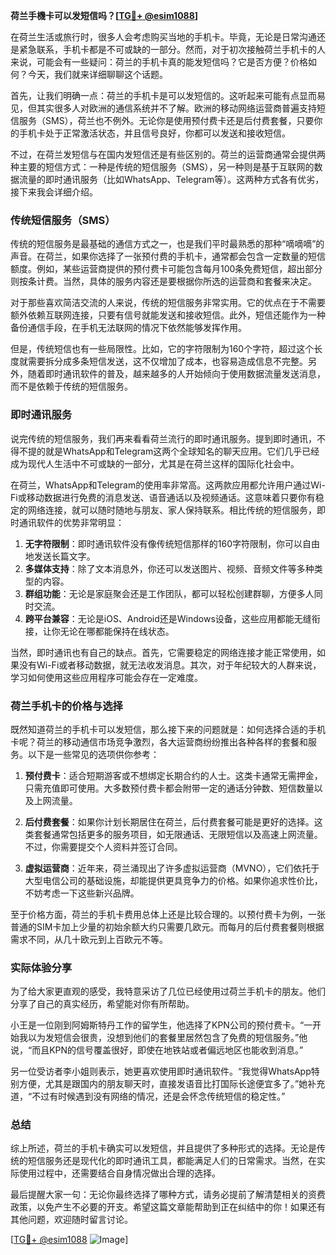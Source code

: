 **荷兰手機卡可以发短信吗？[[TG💪+ @esim1088](https://t.me/s/esim1088)]**

在荷兰生活或旅行时，很多人会考虑购买当地的手机卡。毕竟，无论是日常沟通还是紧急联系，手机卡都是不可或缺的一部分。然而，对于初次接触荷兰手机卡的人来说，可能会有一些疑问：荷兰的手机卡真的能发短信吗？它是否方便？价格如何？今天，我们就来详细聊聊这个话题。

首先，让我们明确一点：荷兰的手机卡是可以发短信的。这听起来可能有点显而易见，但其实很多人对欧洲的通信系统并不了解。欧洲的移动网络运营商普遍支持短信服务（SMS），荷兰也不例外。无论你是使用预付费卡还是后付费套餐，只要你的手机卡处于正常激活状态，并且信号良好，你都可以发送和接收短信。

不过，在荷兰发短信与在国内发短信还是有些区别的。荷兰的运营商通常会提供两种主要的短信方式：一种是传统的短信服务（SMS），另一种则是基于互联网的数据流量的即时通讯服务（比如WhatsApp、Telegram等）。这两种方式各有优劣，接下来我会详细介绍。

### 传统短信服务（SMS）

传统的短信服务是最基础的通信方式之一，也是我们平时最熟悉的那种“嘀嘀嘀”的声音。在荷兰，如果你选择了一张预付费的手机卡，通常都会包含一定数量的短信额度。例如，某些运营商提供的预付费卡可能包含每月100条免费短信，超出部分则按条计费。当然，具体的服务内容还是要根据你所选的运营商和套餐来决定。

对于那些喜欢简洁交流的人来说，传统的短信服务非常实用。它的优点在于不需要额外依赖互联网连接，只要有信号就能发送和接收短信。此外，短信还能作为一种备份通信手段，在手机无法联网的情况下依然能够发挥作用。

但是，传统短信也有一些局限性。比如，它的字符限制为160个字符，超过这个长度就需要拆分成多条短信发送，这不仅增加了成本，也容易造成信息不完整。另外，随着即时通讯软件的普及，越来越多的人开始倾向于使用数据流量发送消息，而不是依赖于传统的短信服务。

### 即时通讯服务

说完传统的短信服务，我们再来看看荷兰流行的即时通讯服务。提到即时通讯，不得不提的就是WhatsApp和Telegram这两个全球知名的聊天应用。它们几乎已经成为现代人生活中不可或缺的一部分，尤其是在荷兰这样的国际化社会中。

在荷兰，WhatsApp和Telegram的使用率非常高。这两款应用都允许用户通过Wi-Fi或移动数据进行免费的消息发送、语音通话以及视频通话。这意味着只要你有稳定的网络连接，就可以随时随地与朋友、家人保持联系。相比传统的短信服务，即时通讯软件的优势非常明显：

1. **无字符限制**：即时通讯软件没有像传统短信那样的160字符限制，你可以自由地发送长篇文字。
2. **多媒体支持**：除了文本消息外，你还可以发送图片、视频、音频文件等多种类型的内容。
3. **群组功能**：无论是家庭聚会还是工作团队，都可以轻松创建群聊，方便多人同时交流。
4. **跨平台兼容**：无论是iOS、Android还是Windows设备，这些应用都能无缝衔接，让你无论在哪都能保持在线状态。

当然，即时通讯也有自己的缺点。首先，它需要稳定的网络连接才能正常使用，如果没有Wi-Fi或者移动数据，就无法收发消息。其次，对于年纪较大的人群来说，学习如何使用这些应用程序可能会存在一定难度。

### 荷兰手机卡的价格与选择

既然知道荷兰的手机卡可以发短信，那么接下来的问题就是：如何选择合适的手机卡呢？荷兰的移动通信市场竞争激烈，各大运营商纷纷推出各种各样的套餐和服务。以下是一些常见的选项供你参考：

1. **预付费卡**：适合短期游客或不想绑定长期合约的人士。这类卡通常无需押金，只需充值即可使用。大多数预付费卡都会附带一定的通话分钟数、短信数量以及上网流量。

2. **后付费套餐**：如果你计划长期居住在荷兰，后付费套餐可能是更好的选择。这类套餐通常包括更多的服务项目，如无限通话、无限短信以及高速上网流量。不过，你需要提交个人资料并签订合同。

3. **虚拟运营商**：近年来，荷兰涌现出了许多虚拟运营商（MVNO），它们依托于大型电信公司的基础设施，却能提供更具竞争力的价格。如果你追求性价比，不妨考虑一下这些新兴品牌。

至于价格方面，荷兰的手机卡费用总体上还是比较合理的。以预付费卡为例，一张普通的SIM卡加上少量的初始余额大约只需要几欧元。而每月的后付费套餐则根据需求不同，从几十欧元到上百欧元不等。

### 实际体验分享

为了给大家更直观的感受，我特意采访了几位已经使用过荷兰手机卡的朋友。他们分享了自己的真实经历，希望能对你有所帮助。

小王是一位刚到阿姆斯特丹工作的留学生，他选择了KPN公司的预付费卡。“一开始我以为发短信会很贵，没想到他们的套餐里居然包含了免费的短信服务。”他说，“而且KPN的信号覆盖很好，即使在地铁站或者偏远地区也能收到消息。”

另一位受访者李小姐则表示，她更喜欢使用即时通讯软件。“我觉得WhatsApp特别方便，尤其是跟国内的朋友聊天时，直接发语音比打国际长途便宜多了。”她补充道，“不过有时候遇到没有网络的情况，还是会怀念传统短信的稳定性。”

### 总结

综上所述，荷兰的手机卡确实可以发短信，并且提供了多种形式的选择。无论是传统的短信服务还是现代化的即时通讯工具，都能满足人们的日常需求。当然，在实际使用过程中，还需要结合自身情况做出合理的选择。

最后提醒大家一句：无论你最终选择了哪种方式，请务必提前了解清楚相关的资费政策，以免产生不必要的开支。希望这篇文章能帮助到正在纠结中的你！如果还有其他问题，欢迎随时留言讨论。

[[TG💪+ @esim1088](https://t.me/s/esim1088) ![Image](https://i.postimg.cc/4NQfJmqS/Snipaste-2025-05-13-00-14-12.png)]